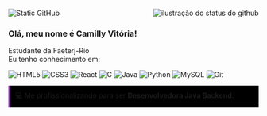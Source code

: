<br>
<img align="right" src="https://github-readme-stats.vercel.app/api?username=snoopynha&show_icons=true&title_color=8E44AD&text_color=A66ACF&icon_color=8E44AD&bg_color=FDF9FF&cache_seconds=2300" alt="ilustração do status do github">

<img src="https://img.shields.io/static/v1?label=Overview&message=snoopynha&color=8E44AD&labelColor=FDF9FF&style=for-the-badge&logo=GitHub" alt="Static GitHub">

### Olá, meu nome é Camilly Vitória!

<p>Estudante da Faeterj-Rio<br/> Eu tenho conhecimento em:</p>

![HTML5](https://img.shields.io/badge/-HTML5-DFA3A3?style=flat&logo=html5)
![CSS3](https://img.shields.io/badge/-CSS3-DFA3A3?style=flat&logo=css3)
![React](https://img.shields.io/badge/-React-DFA3A3?style=flat&logo=react)
![C](https://img.shields.io/badge/-C-DFA3A3?style=flat&logo=c)
![Java](https://img.shields.io/badge/-Java-DFA3A3?style=flat&logo=openjdk)
![Python](https://img.shields.io/badge/-Python-DFA3A3?style=flat&logo=python)
![MySQL](https://img.shields.io/badge/-MySQL-DFA3A3?style=flat&logo=mysql)
![Git](https://img.shields.io/badge/-Git-DFA3A3?style=flat&logo=git)


<div style="background-color: #000; border-left: 4px solid #8E44AD; padding: 10px;">
  💻 Me profissionalizando para ser <strong>Desenvolvedora Java Backend</strong>.
</div>


